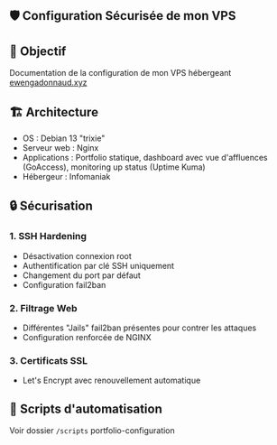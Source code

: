 ## 🛡️ Configuration Sécurisée de mon VPS

## 🎯 Objectif
Documentation de la configuration de mon VPS hébergeant [ewengadonnaud.xyz](https://ewengadonnaud.xyz)

## 🏗️ Architecture
- OS : Debian 13 "trixie"
- Serveur web : Nginx
- Applications : Portfolio statique, dashboard avec vue d'affluences (GoAccess), monitoring up status (Uptime Kuma)
- Hébergeur : Infomaniak 

## 🔒 Sécurisation

### 1. SSH Hardening
- Désactivation connexion root
- Authentification par clé SSH uniquement
- Changement du port par défaut
- Configuration fail2ban

### 2. Filtrage Web
- Différentes "Jails" fail2ban présentes pour contrer les attaques
- Configuration renforcée de NGINX

### 3. Certificats SSL
- Let's Encrypt avec renouvellement automatique

## 📝 Scripts d'automatisation
Voir dossier `/scripts` portfolio-configuration
